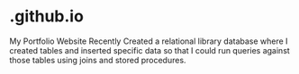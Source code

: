 # .github.io
My Portfolio Website
Recently Created a relational library database where I created tables and inserted specific data so that I could run queries against those tables using joins and stored procedures.

